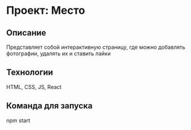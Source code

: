 # Проект: Место

## Описание
Представляет собой интерактивную страницу, где можно добавлять фотографии, удалять их и ставить лайки

## Технологии
HTML, CSS, JS, React

## Команда для запуска
npm start